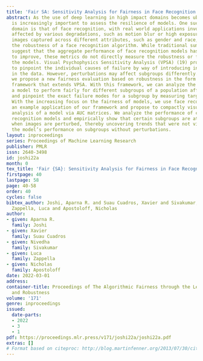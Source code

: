 ```yaml
---
title: 'Fair SA: Sensitivity Analysis for Fairness in Face Recognition'
abstract: As the use of deep learning in high impact domains becomes ubiquitous, it
  is increasingly important to assess the resilience of models. One such high impact
  domain is that of face recognition, with real world applications involving images
  affected by various degradations, such as motion blur or high exposure. Moreover,
  images captured across different attributes, such as gender and race, can also challenge
  the robustness of a face recognition algorithm. While traditional summary statistics
  suggest that the aggregate performance of face recognition models has continued
  to improve, these metrics do not directly measure the robustness or fairness of
  the models. Visual Psychophysics Sensitivity Analysis (VPSA) (19) provides a way
  to pinpoint the individual causes of failure by way of introducing incremental perturbations
  in the data. However, perturbations may affect subgroups differently. In this paper,
  we propose a new fairness evaluation based on robustness in the form of a generic
  framework that extends VPSA. With this framework, we can analyze the ability of
  a model to perform fairly for different subgroups of a population affected by perturbations,
  and pinpoint the exact failure modes for a subgroup by measuring targeted robustness.
  With the increasing focus on the fairness of models, we use face recognition as
  an example application of our framework and propose to compactly visualize the fairness
  analysis of a model via AUC matrices. We analyze the performance of common face
  recognition models and empirically show that certain subgroups are at a disadvantage
  when images are perturbed, thereby uncovering trends that were not visible using
  the model’s performance on subgroups without perturbations.
layout: inproceedings
series: Proceedings of Machine Learning Research
publisher: PMLR
issn: 2640-3498
id: joshi22a
month: 0
tex_title: 'Fair {SA}: Sensitivity Analysis for Fairness in Face Recognition'
firstpage: 40
lastpage: 58
page: 40-58
order: 40
cycles: false
bibtex_author: Joshi, Aparna R. and Suau Cuadros, Xavier and Sivakumar, Nivedha and
  Zappella, Luca and Apostoloff, Nicholas
author:
- given: Aparna R.
  family: Joshi
- given: Xavier
  family: Suau Cuadros
- given: Nivedha
  family: Sivakumar
- given: Luca
  family: Zappella
- given: Nicholas
  family: Apostoloff
date: 2022-03-01
address:
container-title: Proceedings of The Algorithmic Fairness through the Lens of Causality
  and Robustness
volume: '171'
genre: inproceedings
issued:
  date-parts:
  - 2022
  - 3
  - 1
pdf: https://proceedings.mlr.press/v171/joshi22a/joshi22a.pdf
extras: []
# Format based on citeproc: http://blog.martinfenner.org/2013/07/30/citeproc-yaml-for-bibliographies/
---
```

